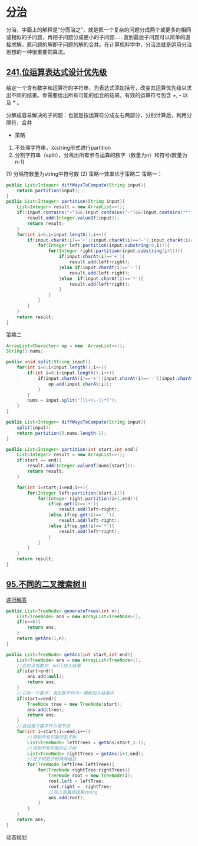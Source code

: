 # [分治](https://blog.csdn.net/qq_21515253/article/details/96216125)
分治，字面上的解释是“分而治之”，就是把一个复杂的问题分成两个或更多的相同或相似的子问题，再把子问题分成更小的子问题……直到最后子问题可以简单的直接求解，原问题的解即子问题的解的合并。在计算机科学中，分治法就是运用分治思想的一种很重要的算法。


## [241.位运算表达式设计优先级](https://leetcode-cn.com/problems/different-ways-to-add-parentheses)
给定一个含有数字和运算符的字符串，为表达式添加括号，改变其运算优先级以求出不同的结果。你需要给出所有可能的组合的结果。有效的运算符号包含 +, - 以及 * 。

分解成容易解决的子问题：也就是按运算符分成左右两部分，分别计算后，利用分隔符，合并

* 策略
1. 不处理字符串，以string形式进行partition
2. 分割字符串（split），分离出所有参与运算的数字（数量为n）和符号(数量为n-1)

(1) 分隔符数量为string中符号数
(2) 策略一效率优于策略二
策略一：
``` java
public List<Integer> diffWaysToCompute(String input){
    return partition(input);
}
public List<Integer> partition(String input){
    List<Integer> result = new ArrayList<>();
    if(!input.contains("+")&&!input.contains("-")&&!input.contains("*")){
        result.add(Integer.valueOf(input));
        return result;
    }
    for(int i=0;i<input.length();i++){
        if(input.charAt(i)=='+'||input.charAt(i)=='-'||input.charAt(i)=='*'){
            for(Integer left:partition(input.substring(0,i))){
                for(Integer right:partition(input.substring(i+1))){
                    if(input.charAt(i)=='+'){
                        result.add(left+right);
                    }else if(input.charAt(i)=='-'){
                        result.add(left-right);
                    }else  if(input.charAt(i)=='*'){
                        result.add(left*right);
                    }
                }
            }
        }
    }
    return result;
}
```
策略二
``` java
ArrayList<Character> op = new  ArrayList<>();
String[] nums;

public void split(String input){
    for(int i=0;i<input.length();i++){
        if(int i=0;i<input.length();i++){
            if(input.charAt(i)=='+'||input.charAt(i)=='-'||input.charAt(i)=='*'){
                op.add(input.charAt(i));
            }
        }
        nums = input.split("[\\+\\-\\*]");
    }
}

public List<Integer> diffWaysToCompute(String input){
    split(input);
    return partition(0,nums.length-1);
}

public List<Integer> partition(int start,int end){
    List<Integer> result = new ArrayList<>();
    if(start == end){
        result.add(Integer.valueOf(nums[start]));
        return result;
    }

    for(int i=start;i<end;i++){
        for(Integer left:partition(start,i)){
            for(Integer right:partition(i+1,end)){
                if(op.get(i)=='+'){
                    result.add(left+right);
                }else if(op.get(i)=='-'){
                    result.add(left-right);
                }else if(op.get(i)=='*'){
                    result.add(left*right);
                }
            }
        }
    }
    return result;
}
```

## [95.不同的二叉搜索树 II](https://leetcode-cn.com/problems/unique-binary-search-trees-ii/)

[递归解答](https://leetcode-cn.com/problems/unique-binary-search-trees-ii/solution/xiang-xi-tong-su-de-si-lu-fen-xi-duo-jie-fa-by-2-7/)

``` java
public List<TreeNode> generateTrees(int n){
    List<TreeNode> ans = new ArrayList<TreeNode>();
    if(n==0){
        return ans;
    }
    return getAns(1,n);
}

public List<TreeNode> getAns(int start,int end){
    List<TreeNode> ans = new ArrayList<TreeNode>();
    //此时没有数字，null加入结果
    if(start>end){
        ans.add(null);
        return ans;
    }
    //只有一个数字，当前数字作为一棵树加入结果中
    if(start==end){
        TreeNode tree = new TreeNode(start);
        ans.add(tree);
        return ans;
    }
    //尝试每个数字作为根节点
    for(int i=start;i<=end;i++){
        //得到所有可能的左子树
        List<TreeNode> leftTrees = getAns(start,i-1);
        //得到所有可能的右子树
        List<TreeNode> rightTrees = getAns(i+1,end);
        //左子树右子树两两组合
        for(TreeNode leftTree:leftTrees){
            for(TreeNode rightTree:rightTrees){
                TreeNode root = new TreeNode(i);
                root.left = leftTree;
                root.right =  rightTree;
                //加入到最终结果zhong
                ans.add(root);
            }
        }
    }
    return ans;
}
```

动态规划

